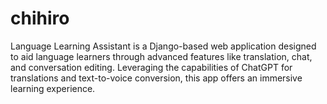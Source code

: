 # chihiro
Language Learning Assistant is a Django-based web application designed to aid language learners through advanced features like translation, chat, and conversation editing. Leveraging the capabilities of ChatGPT for translations and text-to-voice conversion, this app offers an immersive learning experience.
